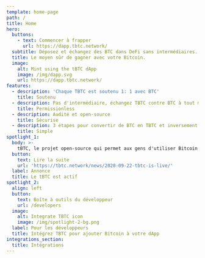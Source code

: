 ```yaml
---
template: home-page
path: /
title: Home
hero:
  buttons:
    - text: Commencer à frapper
      url: https://dapp.tbtc.network/
  subtitle: Déposez et échangez des BTC dans DeFi sans intermédiaires.
  title: Le moyen sûr de gagner avec votre Bitcoin.
  image:
    alt: Mint using the tBTC dApp
    image: /img/dapp.svg
    url: https://dapp.tbtc.network/
features:
  - description: 'Chaque TBTC est soutenu 1: 1 avec BTC'
    title: Soutenu
  - description: Pas d'intermédiaire, échangez TBTC contre BTC à tout moment
    title: Permissionless
  - description: Audité et open-source
    title: Sécurise
  - description: 3 étapes pour convertir de BTC en TBTC et inversement
    title: Simple
spotlight_1:
  body: >-
    tBTC, le projet open-source qui permet aux gens d'utiliser Bitcoin en toute sécurité dans les applications Ethereum DeFi, est en ligne et prêt à être utilisé.
  button:
    text: Lire la suite
    url: 'https://tbtc.network/news/2020-09-22-tbtc-is-live/'
  label: Annonce
  title: Le tBTC est actif
spotlight_2:
  align: left
  button:
    text: Boîte à outils du développeur
    url: /developers
  image:
    alt: Integrate TBTC icon
    image: /img/spotlight-2-bg.png
  label: Pour les développeurs
  title: Intégrez TBTC pour ajouter Bitcoin à votre dApp
integrations_section:
  title: Intégrations
---
```


